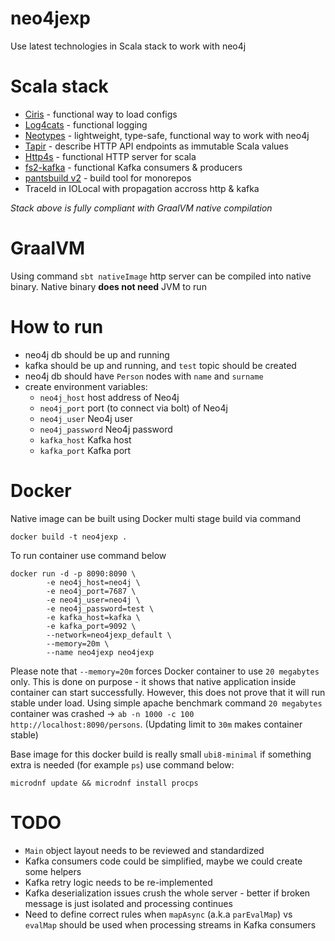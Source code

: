 # neo4jexp
Use latest technologies in Scala stack to work with neo4j

# Scala stack
- [Ciris](https://cir.is/docs/quick-example) - functional way to load configs
- [Log4cats](https://github.com/typelevel/log4cats) - functional logging
- [Neotypes](https://neotypes.github.io/neotypes/) - lightweight, type-safe, functional way to work with neo4j
- [Tapir](https://tapir.softwaremill.com/en/latest/server/http4s.html) - describe HTTP API endpoints as immutable Scala values
- [Http4s](https://http4s.org/) - functional HTTP server for scala
- [fs2-kafka](https://fd4s.github.io/fs2-kafka/docs/consumers) - functional Kafka consumers & producers
- [pantsbuild v2](https://www.pantsbuild.org/docs/jvm-overview) - build tool for monorepos
- TraceId in IOLocal with propagation accross http & kafka

_Stack above is fully compliant with GraalVM native compilation_

# GraalVM
Using command `sbt nativeImage` http server can be compiled into native binary. Native binary **does not need** JVM to run

# How to run
- neo4j db should be up and running
- kafka should be up and running, and `test` topic should be created
- neo4j db should have `Person` nodes with `name` and `surname`
- create environment variables:
    - `neo4j_host` host address of Neo4j
    - `neo4j_port` port (to connect via bolt) of Neo4j
    - `neo4j_user` Neo4j user
    - `neo4j_password` Neo4j password
    - `kafka_host` Kafka host
    - `kafka_port` Kafka port

# Docker
Native image can be built using Docker multi stage build via command
```
docker build -t neo4jexp .
```
To run container use command below
```
docker run -d -p 8090:8090 \
        -e neo4j_host=neo4j \
        -e neo4j_port=7687 \
        -e neo4j_user=neo4j \
        -e neo4j_password=test \
        -e kafka_host=kafka \
        -e kafka_port=9092 \
        --network=neo4jexp_default \
        --memory=20m \
        --name neo4jexp neo4jexp
```
Please note that `--memory=20m` forces Docker container to use `20 megabytes` only. This is done on purpose - it shows
that native application inside container can start successfully. 
However, this does not prove that it will run stable under load. Using simple apache benchmark command `20 megabytes` container
was crashed -> `ab -n 1000 -c 100 http://localhost:8090/persons`. (Updating limit to `30m` makes container stable)

Base image for this docker build is really small `ubi8-minimal` if something extra is needed (for example `ps`) use command below:
```
microdnf update && microdnf install procps
```

# TODO
- `Main` object layout needs to be reviewed and standardized
- Kafka consumers code could be simplified, maybe we could create some helpers
- Kafka retry logic needs to be re-implemented
- Kafka deserialization issues crush the whole server - better if broken message is just isolated and processing continues
- Need to define correct rules when `mapAsync` (a.k.a `parEvalMap`) vs `evalMap` should be used when processing streams in
Kafka consumers

